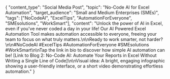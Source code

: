 {
  "content_type": "Social Media Post",
  "topic": "No-Code AI for Excel Automation",
  "target_audience": "Small and Medium Enterprises (SMEs)",
  "tags": ["NoCodeAI", "ExcelTips", "AutomationForEveryone", "SMEsolutions", "WorkSmart"],
  "content": "Unlock the power of AI in Excel, even if you've never coded a day in your life! Our AI Powered Excel Automation Tool makes automation accessible to everyone, freeing your team to focus on what truly matters.\n\nReady to work smarter, not harder?\n\n#NoCodeAI #ExcelTips #AutomationForEveryone #SMEsolutions #WorkSmart\n\nTap the link in bio to discover how simple AI automation can be! [Link to Blog 2: No-Code AI: Automate Your Reports in Excel Without Writing a Single Line of Code]\n\nVisual idea: A bright, engaging infographic showing a user-friendly interface, or a short video demonstrating effortless automation."
}